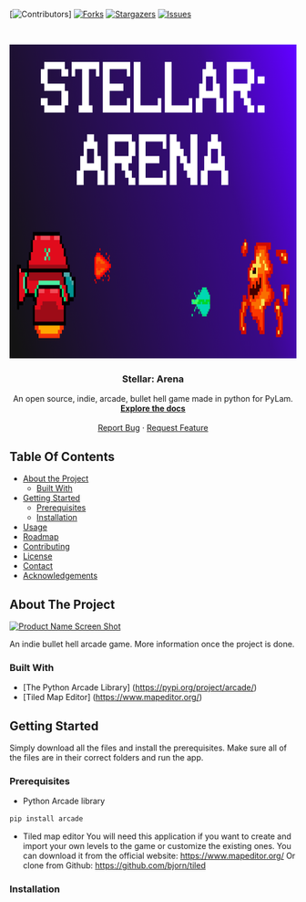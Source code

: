 [![Contributors][contributors-shield]]
[![Forks][forks-shield]][forks-url]
[![Stargazers][stars-shield]][stars-url]
[![Issues][issues-shield]][issues-url]

<!-- PROJECT LOGO -->
<br />
<p align="center">
  <a href="https://github.com/BramCetusAlt/Stellar:Arena">
    <img src="Sprites/Logo.png" alt="Logo" width="850" height="550">
  </a>
  
  <h3 align="center">Stellar: Arena </h3>
  
  <p align="center">
    An open source, indie, arcade, bullet hell game made in python for PyLam. 
    <br />
  <a href="https://github.com/BramCetusAlt/PyArcadeProject"><strong>Explore the docs</strong></a>
    <br />
    <br />
  <a href="https://github.com/BramCetusAlt/issues">Report Bug</a>
    ·
  <a href="https://github.com/BramCetusAlt/issues">Request Feature</a>
  </p>
</p>

## Table Of Contents

* [About the Project](#about-the-project)
  * [Built With](#built-with)
* [Getting Started](#getting-started)
  * [Prerequisites](#prerequisites)
  * [Installation](#installation)
* [Usage](#usage)
* [Roadmap](#roadmap)
* [Contributing](#contributing)
* [License](#license)
* [Contact](#contact)
* [Acknowledgements](#acknowledgements)

## About The Project

[![Product Name Screen Shot][product-screenshot]](https://github.com/BramCetusAlt/Stellar-Arena/blob/master/Sprites/GameplayScreenshot.png)

An indie bullet hell arcade game. More information once the project is done.

### Built With

* [The Python Arcade Library] (https://pypi.org/project/arcade/)
* [Tiled Map Editor] (https://www.mapeditor.org/)

## Getting Started

Simply download all the files and install the prerequisites. Make sure all of the files are in their correct folders and run the app.

### Prerequisites

* Python Arcade library
```sh
pip install arcade
```
* Tiled map editor
You will need this application if you want to create and import your own levels to the game or customize the existing ones.
You can download it from the official website: https://www.mapeditor.org/
Or clone from Github: https://github.com/bjorn/tiled

### Installation



[contributors-shield]: https://img.shields.io/github/contributors/othneildrew/Best-README-Template.svg?style=flat-square
[contributors-url]: https://github.com/BramCetusAlt/PyArcadeProject/graphs/contributors
[forks-shield]: https://img.shields.io/github/forks/othneildrew/Best-README-Template.svg?style=flat-square
[forks-url]: https://github.com/BramCetusAlt/PyArcadeProject/network/members
[stars-shield]: https://img.shields.io/github/stars/othneildrew/Best-README-Template.svg?style=flat-square
[stars-url]: https://github.com/BramCetusAlt/PyArcadeProject/network/stargazers
[issues-shield]: https://img.shields.io/github/issues/othneildrew/Best-README-Template.svg?style=flat-square
[issues-url]: https://github.com/BramCetusAlt/PyArcadeProject/network/issues
[product-screenshot]: https://raw.githubusercontent.com/BramCetusAlt/PyArcadeProject/master/images/LogoScreen.png
